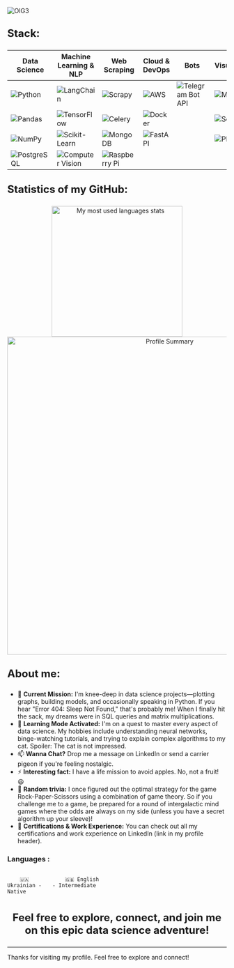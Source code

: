 
![OIG3](https://github.com/user-attachments/assets/258ab042-8789-4286-a861-d1b015b3fb1d)

## <p style="font-size: 24px; font-weight: bold;">Stack:</p>

| Data Science | Machine Learning & NLP | Web Scraping | Cloud & DevOps | Bots | Visualization | IDE & Tools |
|-------------|----------------------|--------------|--------------|---------------|-------------|-------------|
| ![Python](https://img.shields.io/badge/Python-3776AB?style=for-the-badge&logo=python&logoColor=ffffff) | ![LangChain](https://img.shields.io/badge/-LangChain-1c3c3b?style=for-the-badge&logo=langchain) | ![Scrapy](https://img.shields.io/badge/Scrapy-4285F4?style=for-the-badge&logo=scrapy&logoColor=ffffff) | ![AWS](https://img.shields.io/badge/AWS-141f2e?style=for-the-badge&logo=amazon&logoColor=FF9900) | ![Telegram Bot API](https://img.shields.io/badge/Telegram%20Bot%20API-2CA5E0?style=for-the-badge&logo=telegram&logoColor=ffffff) | ![Matplotlib](https://img.shields.io/badge/Matplotlib-ffffff?style=for-the-badge&logo=matplotlib&logoColor=blue) | ![Jupyter](https://img.shields.io/badge/Jupyter-F37626?style=for-the-badge&logo=jupyter&logoColor=ffffff) |
| ![Pandas](https://img.shields.io/badge/Pandas-ffffff?style=for-the-badge&logo=Pandas&logoColor=4d77cf) | ![TensorFlow](https://img.shields.io/badge/TensorFlow-FF6F00?style=for-the-badge&logo=tensorflow&logoColor=ffffff) | ![Celery](https://img.shields.io/badge/Celery-37814A?style=for-the-badge&logo=celery&logoColor=ffffff) | ![Docker](https://img.shields.io/badge/Docker-2496ED?style=for-the-badge&logo=docker&logoColor=ffffff) | | ![Seaborn](https://img.shields.io/badge/Seaborn-2E5C80?style=for-the-badge&logo=seaborn&logoColor=ffffff) | ![VS Code](https://img.shields.io/badge/VS%20Code-007ACC?style=for-the-badge&logo=visualstudiocode&logoColor=ffffff) |
| ![NumPy](https://img.shields.io/badge/NumPy-013243?style=for-the-badge&logo=numpy&logoColor=ffffff) | ![Scikit-Learn](https://img.shields.io/badge/Scikit--Learn-F7931E?style=for-the-badge&logo=scikit-learn&logoColor=ffffff) | ![MongoDB](https://img.shields.io/badge/MongoDB-47A248?style=for-the-badge&logo=mongodb&logoColor=ffffff) | ![FastAPI](https://img.shields.io/badge/FastAPI-005571?style=for-the-badge&logo=fastapi&logoColor=ffffff) | | ![Plotly](https://img.shields.io/badge/Plotly-3F4F75?style=for-the-badge&logo=plotly&logoColor=ffffff) | ![Linux](https://img.shields.io/badge/Linux-2496ED?style=for-the-badge&logo=Linux) |
| ![PostgreSQL](https://img.shields.io/badge/PostgreSQL-ffffff?style=for-the-badge&logo=PostgreSQL&logoColor=336791) | ![Computer Vision](https://img.shields.io/badge/Computer%20Vision-00979D?style=for-the-badge&logo=opencv&logoColor=ffffff) | ![Raspberry Pi](https://img.shields.io/badge/Raspberry%20Pi-A22846?style=for-the-badge&logo=raspberrypi&logoColor=ffffff) | | | | |

## <p style="font-size: 24px; font-weight: bold;">Statistics of my GitHub:</p>
<div style="text-align:center;">
    <img align="center" src="https://github-readme-stats.vercel.app/api/top-langs/?username=highbrow-228&layout=compact&theme=radical" alt="My most used languages stats" style="width: 300px; height: auto;">
</div>

<div style="text-align:center;">
    <img align="center" src="https://github-profile-summary-cards.vercel.app/api/cards/profile-details?username=highbrow-228&theme=radical" alt="Profile Summary" style="width: 730px; height: auto;">
</div>

## <p style="font-size: 24px; font-weight: bold;">About me:</p>
- 🔭 **Current Mission:** I'm knee-deep in data science projects—plotting graphs, building models, and occasionally speaking in Python. If you hear "Error 404: Sleep Not Found," that's probably me! When I finally hit the sack, my dreams were in SQL queries and matrix multiplications.
- 🌱 **Learning Mode Activated:** I'm on a quest to master every aspect of data science. My hobbies include understanding neural networks, binge-watching tutorials, and trying to explain complex algorithms to my cat. Spoiler: The cat is not impressed.
- 📫 **Wanna Chat?** Drop me a message on LinkedIn or send a carrier pigeon if you're feeling nostalgic.
- ⚡ **Interesting fact:** I have a life mission to avoid apples. No, not a fruit! 😆
- 🚀 ****Random trivia:**** I once figured out the optimal strategy for the game Rock-Paper-Scissors using a combination of game theory. So if you challenge me to a game, be prepared for a round of intergalactic mind games where the odds are always on my side (unless you have a secret algorithm up your sleeve)!
- 📜 **Certifications & Work Experience:** You can check out all my certifications and work experience on LinkedIn (link in my profile header).


### Languages :

<div style="display: flex; align-items: flex-start; align: center">
<table  align="center">
  <tr>
    
        🇺🇦 Ukrainian - Native
        
  </tr>

  <tr>
    
        🇬🇧 English - Intermediate
        
  </tr>
</table>
</div>

###
<p align="center" style="font-size: 24px; font-weight: bold;">Feel free to explore, connect, and join me on this epic data science adventure!</p>

---
Thanks for visiting my profile. Feel free to explore and connect!
